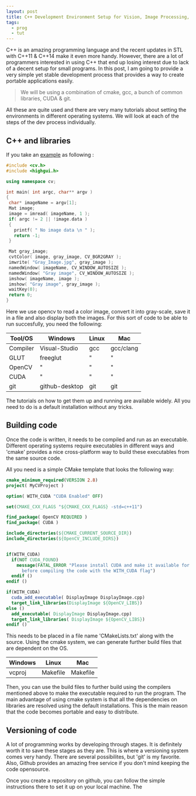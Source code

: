 ```yaml
---
layout: post
title: C++ Development Environment Setup for Vision, Image Processing, Graphics & Parallel Programming
tags:
  - prog
  - tut
---
```


C++ is an amazing programming language and the recent updates in STL with C++11
& C++14 make it even more handy. However, there are a lot of programmers
interested in using C++ that end up losing interest due to lack of a decent setup
for small programs. In this post, I am going to provide a very simple yet stable
development process that provides a way to create portable applications easily. 

> We will be using a combination of cmake, gcc, a bunch of common libraries, CUDA & git.

All these are quite used and there are very many tutorials about setting the
environments in different operating systems. We will look at each of the steps
of the dev process individually. 

C++ and libraries
------------------

If you take an
[example](http://docs.opencv.org/2.4/doc/tutorials/introduction/load_save_image/load_save_image.html) as following :

```cpp
#include <cv.h>
#include <highgui.h>

using namespace cv;

int main( int argc, char** argv )
{
 char* imageName = argv[1];
 Mat image;
 image = imread( imageName, 1 );
 if( argc != 2 || !image.data )
 {
   printf( " No image data \n " );
   return -1;
 }

 Mat gray_image;
 cvtColor( image, gray_image, CV_BGR2GRAY );
 imwrite( "Gray_Image.jpg", gray_image );
 namedWindow( imageName, CV_WINDOW_AUTOSIZE );
 namedWindow( "Gray image", CV_WINDOW_AUTOSIZE );
 imshow( imageName, image );
 imshow( "Gray image", gray_image );
 waitKey(0);
 return 0;
}
```
Here we use opencv to read a color image, convert it into gray-scale, save it in
a file and also display both the images. For this sort of code to be able to run
succesfully, you need the following:


| Tool/OS | Windows | Linux | Mac |
| --- | --- | --- | --- |
| Compiler | Visual-Studio | gcc | gcc/clang |
| GLUT | freeglut | " | " |
| OpenCV | " | " | " |
| CUDA | " | " | " |
| git | github-desktop | git | git |

The tutorials on how to get them up and running are available widely. All you
need to do is a default installation without any tricks.


Building code
---------------

Once the code is written, it needs to be compiled and run as an executable.
Different operating systems require executables in different ways and 'cmake'
provides a nice cross-platform way to build these executables from the same
source code. 

All you need is a simple CMake template that looks the following way:

```cmake
cmake_minimum_required(VERSION 2.8)
project( MyCVProject )

option( WITH_CUDA "CUDA Enabled" OFF)

set(CMAKE_CXX_FLAGS "${CMAKE_CXX_FLAGS} -std=c++11")

find_package( OpenCV REQUIRED )
find_package( CUDA )

include_directories(${CMAKE_CURRENT_SOURCE_DIR})
include_directories(${OpenCV_INCLUDE_DIRS})


if(WITH_CUDA)
  if(NOT CUDA_FOUND)
    message(FATAL_ERROR "Please install CUDA and make it available for Cmake
      before compiling the code with the WITH_CUDA flag")
  endif ()
endif ()

if(WITH_CUDA)
  cuda_add_executable( DisplayImage DisplayImage.cpp)
  target_link_libraries(DisplayImage ${OpenCV_LIBS})
else ()
  add_executable( DisplayImage DisplayImage.cpp)
  target_link_libraries( DisplayImage ${OpenCV_LIBS})
endif ()
```

This needs to be placed in a file name 'CMakeLists.txt' along with the source.
Using the cmake system, we can generate further build files that are dependent
on the OS. 

| Windows | Linux | Mac |
| --- | --- | --- |
| vcproj | Makefile | Makefile |

Then, you can use the build files to further build using the compilers mentioned
above to make the executable required to run the program. The main advantage of
using cmake system is that all the dependencies on libraries are resolved
using the default installations. This is the main reason that the code becomes
portable and easy to distribute.

Versioning of code
------------------

A lot of programming works by developing through stages. It is definitely worth
it to save these stages as they are. This is where a versioning system comes
very handy. There are several possibilites, but 'git' is my favorite. Also,
Github provides an amazing free service if you don't mind keeping the code
opensource. 

Once you create a repository on github, you can follow the simple instructions
there to set it up on your local machine. The  

